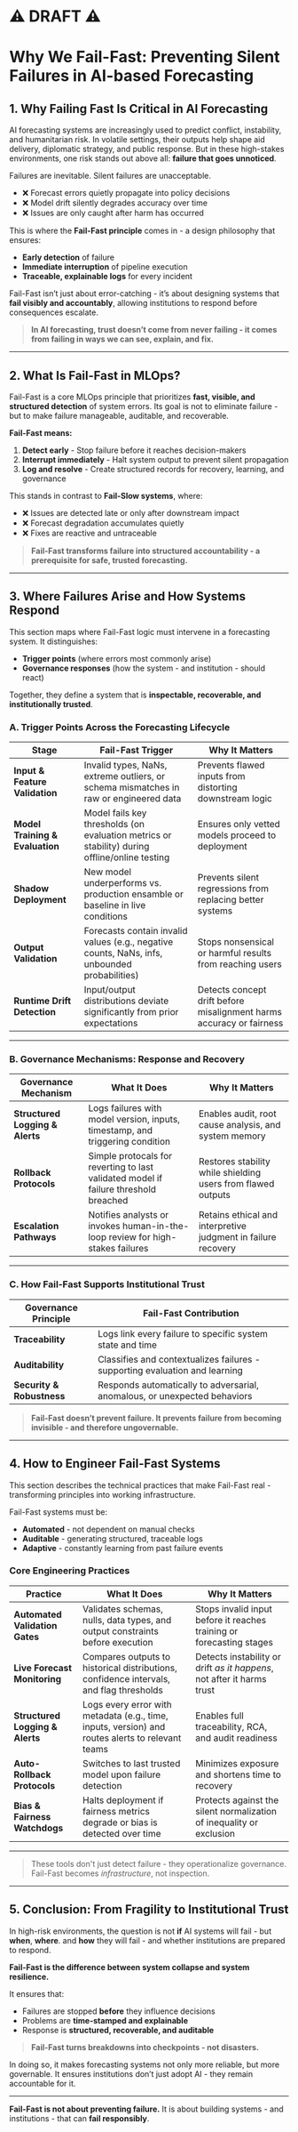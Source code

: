 # ⚠️ DRAFT ⚠️

# **Why We Fail-Fast: Preventing Silent Failures in AI-based Forecasting**

## 1. Why Failing Fast Is Critical in AI Forecasting

AI forecasting systems are increasingly used to predict conflict, instability, and humanitarian risk. In volatile settings, their outputs help shape aid delivery, diplomatic strategy, and public response. But in these high-stakes environments, one risk stands out above all: **failure that goes unnoticed**.

Failures are inevitable. Silent failures are unacceptable.

* ❌ Forecast errors quietly propagate into policy decisions
* ❌ Model drift silently degrades accuracy over time
* ❌ Issues are only caught after harm has occurred

This is where the **Fail-Fast principle** comes in - a design philosophy that ensures:

* **Early detection** of failure
* **Immediate interruption** of pipeline execution
* **Traceable, explainable logs** for every incident

Fail-Fast isn’t just about error-catching - it’s about designing systems that **fail visibly and accountably**, allowing institutions to respond before consequences escalate.

> **In AI forecasting, trust doesn’t come from never failing - it comes from failing in ways we can see, explain, and fix.**

---

## 2. What Is Fail-Fast in MLOps?

Fail-Fast is a core MLOps principle that prioritizes **fast, visible, and structured detection** of system errors. Its goal is not to eliminate failure - but to make failure manageable, auditable, and recoverable.

**Fail-Fast means:**

1. **Detect early** - Stop failure before it reaches decision-makers
2. **Interrupt immediately** - Halt system output to prevent silent propagation
3. **Log and resolve** - Create structured records for recovery, learning, and governance

This stands in contrast to **Fail-Slow systems**, where:

* ❌ Issues are detected late or only after downstream impact
* ❌ Forecast degradation accumulates quietly
* ❌ Fixes are reactive and untraceable

> **Fail-Fast transforms failure into structured accountability - a prerequisite for safe, trusted forecasting.**

---

## 3. Where Failures Arise and How Systems Respond

This section maps where Fail-Fast logic must intervene in a forecasting system. It distinguishes:

* **Trigger points** (where errors most commonly arise)
* **Governance responses** (how the system - and institution - should react)

Together, they define a system that is **inspectable, recoverable, and institutionally trusted**.

### A. Trigger Points Across the Forecasting Lifecycle

| **Stage**                       | **Fail-Fast Trigger**                                                                   | **Why It Matters**                                                   |
| ------------------------------- | --------------------------------------------------------------------------------------- | -------------------------------------------------------------------- |
| **Input & Feature Validation**  | Invalid types, NaNs, extreme outliers, or schema mismatches in raw or engineered data   | Prevents flawed inputs from distorting downstream logic              |
| **Model Training & Evaluation** | Model fails key thresholds (on evaluation metrics or stability) during offline/online testing | Ensures only vetted models proceed to deployment                     |
| **Shadow Deployment**           | New model underperforms vs. production ensamble or baseline in live conditions                      | Prevents silent regressions from replacing better systems            |
| **Output Validation**           | Forecasts contain invalid values (e.g., negative counts, NaNs, infs, unbounded probabilities) | Stops nonsensical or harmful results from reaching users             |
| **Runtime Drift Detection**     | Input/output distributions deviate significantly from prior expectations                | Detects concept drift before misalignment harms accuracy or fairness |

---

### B. Governance Mechanisms: Response and Recovery

| **Governance Mechanism**        | **What It Does**                                                               | **Why It Matters**                                            |
| ------------------------------- | ------------------------------------------------------------------------------ | ------------------------------------------------------------- |
| **Structured Logging & Alerts** | Logs failures with model version, inputs, timestamp, and triggering condition  | Enables audit, root cause analysis, and system memory         |
| **Rollback Protocols**     | Simple protocals for reverting to last validated model if failure threshold breached    | Restores stability while shielding users from flawed outputs  |
| **Escalation Pathways**         | Notifies analysts or invokes human-in-the-loop review for high-stakes failures | Retains ethical and interpretive judgment in failure recovery |

---

### C. How Fail-Fast Supports Institutional Trust

| **Governance Principle**  | **Fail-Fast Contribution**                                                  |
| ------------------------- | --------------------------------------------------------------------------- |
| **Traceability**          | Logs link every failure to specific system state and time                   |
| **Auditability**          | Classifies and contextualizes failures - supporting evaluation and learning |
| **Security & Robustness** | Responds automatically to adversarial, anomalous, or unexpected behaviors   |

> **Fail-Fast doesn’t prevent failure. It prevents failure from becoming invisible - and therefore ungovernable.**

---

## 4. How to Engineer Fail-Fast Systems

This section describes the technical practices that make Fail-Fast real - transforming principles into working infrastructure.

Fail-Fast systems must be:

* **Automated** - not dependent on manual checks
* **Auditable** - generating structured, traceable logs
* **Adaptive** - constantly learning from past failure events

### Core Engineering Practices

| **Practice**                    | **What It Does**                                                                                 | **Why It Matters**                                                     |
| ------------------------------- | ------------------------------------------------------------------------------------------------ | ---------------------------------------------------------------------- |
| **Automated Validation Gates**  | Validates schemas, nulls, data types, and output constraints before execution                    | Stops invalid input before it reaches training or forecasting stages   |
| **Live Forecast Monitoring**    | Compares outputs to historical distributions, confidence intervals, and flag thresholds          | Detects instability or drift *as it happens*, not after it harms trust |
| **Structured Logging & Alerts** | Logs every error with metadata (e.g., time, inputs, version) and routes alerts to relevant teams | Enables full traceability, RCA, and audit readiness                    |
| **Auto-Rollback Protocols**     | Switches to last trusted model upon failure detection                                            | Minimizes exposure and shortens time to recovery                       |
| **Bias & Fairness Watchdogs**   | Halts deployment if fairness metrics degrade or bias is detected over time                       | Protects against the silent normalization of inequality or exclusion   |

---

> These tools don't just detect failure - they operationalize governance. Fail-Fast becomes *infrastructure*, not inspection.

---

## 5. Conclusion: From Fragility to Institutional Trust

In high-risk environments, the question is not **if** AI systems will fail - but **when**, **where**. and **how** they will fail - and whether institutions are prepared to respond.

**Fail-Fast is the difference between system collapse and system resilience.**

It ensures that:

* Failures are stopped **before** they influence decisions
* Problems are **time-stamped and explainable**
* Response is **structured, recoverable, and auditable**

> **Fail-Fast turns breakdowns into checkpoints - not disasters.**

In doing so, it makes forecasting systems not only more reliable, but more governable. It ensures institutions don’t just adopt AI - they remain accountable for it.

---

**Fail-Fast is not about preventing failure.**
It is about building systems - and institutions - that can **fail responsibly**.

